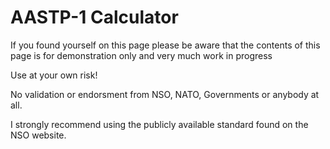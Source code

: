 # AASTP-1 Calculator

If you found yourself on this page please be aware that the contents of
this page is for demonstration only and very much work in progress

Use at your own risk!

No validation or endorsment from NSO, NATO, Governments or anybody at all.

I strongly recommend using the publicly available standard found on the NSO website.
